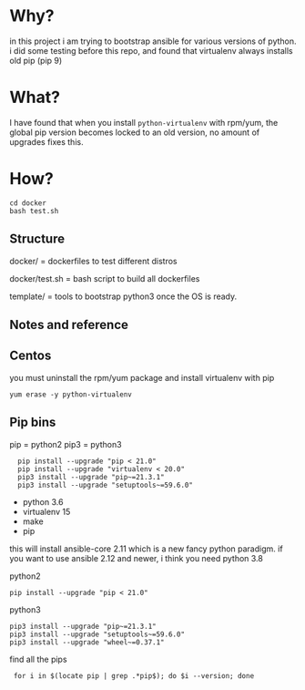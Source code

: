 # Why?
in this project i am trying to bootstrap ansible for various versions of python.
i did some testing before this repo, and found that virtualenv always installs old pip (pip 9)



# What?

I have found that when you install `python-virtualenv` with rpm/yum, the global pip version becomes locked to an old version, no amount of upgrades fixes this.




# How?

```
cd docker
bash test.sh
```

## Structure

docker/ = dockerfiles to test different distros

docker/test.sh = bash script to build all dockerfiles

template/ = tools to bootstrap python3 once the OS is ready.




## Notes and reference

## Centos 
you must uninstall the rpm/yum package and install virtualenv with pip 
```
yum erase -y python-virtualenv
```



## Pip bins
pip = python2
pip3 = python3

```
  pip install --upgrade "pip < 21.0"
  pip install --upgrade "virtualenv < 20.0"
  pip3 install --upgrade "pip~=21.3.1"
  pip3 install --upgrade "setuptools~=59.6.0"
```




* python 3.6 
* virtualenv 15
* make
* pip




this will install ansible-core 2.11 which is a new fancy python paradigm.
if you want to use ansible 2.12 and newer, i think you need python 3.8

python2
```
pip install --upgrade "pip < 21.0"
```

python3
```
pip3 install --upgrade "pip~=21.3.1"
pip3 install --upgrade "setuptools~=59.6.0"
pip3 install --upgrade "wheel~=0.37.1"
```

find all the pips
```
 for i in $(locate pip | grep .*pip$); do $i --version; done
```
